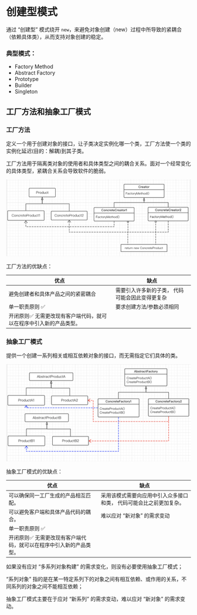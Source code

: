 # 创建型模式

通过 “创建型” 模式绕开 `new`，来避免对象创建（new）过程中所导致的紧耦合（依赖具体类），从而支持对象创建的稳定。

### 典型模式：

- Factory Method
- Abstract Factory
- Prototype
- Builder
- Singleton

## 工厂方法和抽象工厂模式

### 工厂方法

定义一个用于创建对象的接口，让子类决定实例化哪一个类，工厂方法使一个类的实例化延迟(目的：解耦)到其子类。

工厂方法用于隔离类对象的使用者和具体类型之间的耦合关系。面对一个经常变化的具体类型，紧耦合关系会导致软件的脆弱。

![Factory_Method](../imgs/Factory_Method.png)


工厂方法的优缺点：

优点 | 缺点 
---------|----------
 避免创建者和具体产品之间的紧密耦合 | 需要引入许多新的子类， 代码可能会因此变得更复杂
 单一职责原则 ✅ | 要求创建方法/参数必须相同
 开闭原则✅ 无需更改现有客户端代码，就可以在程序中引入新的产品类型。|



### 抽象工厂模式

提供一个创建一系列相关或相互依赖对象的接口，而无需指定它们具体的类。

![Abstract_Factory](../imgs/Abstract_Factory.png)


抽象工厂模式的优缺点：

优点 | 缺点 
---------|----------
 可以确保同一工厂生成的产品相互匹配。 | 采用该模式需要向应用中引入众多接口和类， 代码可能会比之前更加复杂。
 可以避免客户端和具体产品代码的耦合。 | 难以应对 “新对象” 的需求变动
 单一职责原则 ✅ | 
 开闭原则✅ 无需更改现有客户端代码，就可以在程序中引入新的产品类型。|


如果没有应对 “多系列对象构建” 的需求变化，则没有必要使用抽象工厂模式；

“系列对象” 指的是在某一特定系列下的对象之间有相互依赖、或作用的关系，不同系列的对象之间不能相互依赖；

抽象工厂模式主要在于应对 “新系列” 的需求变动，难以应对 “新对象” 的需求变动。

